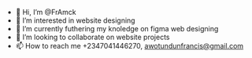 - 👋 Hi, I’m @FrAmck
- 👀 I’m interested in website designing
- 🌱 I’m currently futhering my knoledge on figma web designing
- 💞️ I’m looking to collaborate on website projects
- 📫 How to reach me +2347041446270, awotundunfrancis@gmail.com

<!---
FrAmck/FrAmck is a ✨ special ✨ repository because its `README.md` (this file) appears on your GitHub profile.
You can click the Preview link to take a look at your changes.
--->
